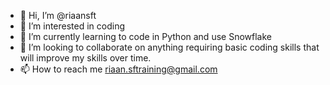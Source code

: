 - 👋 Hi, I’m @riaansft
- 👀 I’m interested in coding
- 🌱 I’m currently learning to code in Python and use Snowflake
- 💞️ I’m looking to collaborate on anything requiring basic coding skills that will improve my skills over time.
- 📫 How to reach me riaan.sftraining@gmail.com

<!---
riaansft/riaansft is a ✨ special ✨ repository because its `README.md` (this file) appears on your GitHub profile.
You can click the Preview link to take a look at your changes.
--->
